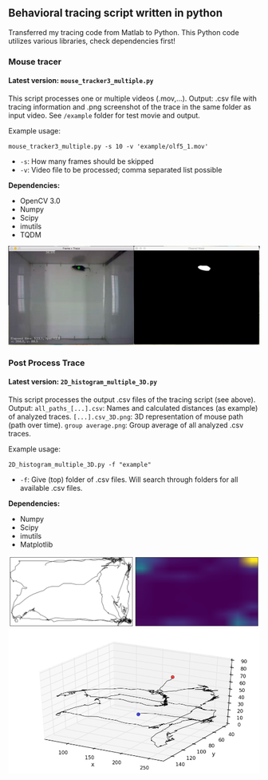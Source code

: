 ## Behavioral tracing script written in python 
Transferred my tracing code from Matlab to Python. 
This Python code utilizes various libraries, check dependencies first!

### Mouse tracer
#### Latest version: `mouse_tracker3_multiple.py`
This script processes one or multiple videos (.mov,...). Output: .csv file with tracing information and .png screenshot of the trace in the same folder as input video. See `/example` folder for test movie and output.

Example usage: 
```
mouse_tracker3_multiple.py -s 10 -v 'example/olf5_1.mov'
``` 
* `-s`: How many frames should be skipped
* `-v`: Video file to be processed; comma separated list possible

**Dependencies:** 
* OpenCV 3.0 
* Numpy
* Scipy
* imutils
* TQDM 

!['Screen shot'](Screen_Shot.jpg)

### Post Process Trace
#### Latest version: `2D_histogram_multiple_3D.py`
This script processes the output .csv files of the tracing script (see above). Output: `all_paths_[...].csv`: Names and calculated distances (as example) of analyzed traces. `[...].csv_3D.png`: 3D representation of mouse path (path over time). `group average.png`: Group average of all analyzed .csv traces. 

Example usage: 
```
2D_histogram_multiple_3D.py -f "example"
``` 
* `-f`: Give (top) folder of .csv files. Will search through folders for all available .csv files. 

**Dependencies:** 
* Numpy
* Scipy
* imutils
* Matplotlib

!['Trace and 2D histogram'](example/olf5_1.mov_2016-01-16_17-44-01.csv.png)
!['3D trace representation'](example/olf5_1.mov_2016-01-16_17-44-01.csv_3D.png)



